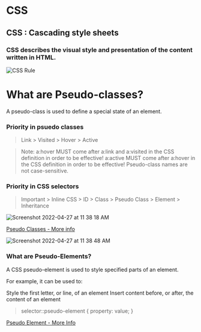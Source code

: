 # CSS

## CSS : Cascading style sheets

### CSS describes the visual style and presentation of the content written in HTML.

![CSS Rule](https://user-images.githubusercontent.com/79152383/165200807-801e986a-591c-4c2a-a596-467ee853a7b7.png)

# What are Pseudo-classes?

A pseudo-class is used to define a special state of an element.

### Priority in psuedo classes

> Link > Visited > Hover > Active

> Note: a:hover MUST come after a:link and a:visited in the CSS definition in order to be effective! a:active MUST come after a:hover in the CSS definition in order to be effective! Pseudo-class names are not case-sensitive.

### Priority in CSS selectors

> Important > Inline CSS > ID > Class > Pseudo Class > Element >
> Inheritance

![Screenshot 2022-04-27 at 11 38 18 AM](https://user-images.githubusercontent.com/79152383/165452875-c0a2584e-261e-447d-9f92-f99d24b089ce.png)

[Pseudo Classes - More info](https://www.w3schools.com/css/css_pseudo_classes.asp)

![Screenshot 2022-04-27 at 11 38 48 AM](https://user-images.githubusercontent.com/79152383/165453154-9befcf3d-c9fb-495b-a735-9442d3d0e083.png)

### What are Pseudo-Elements?

A CSS pseudo-element is used to style specified parts of an element.

For example, it can be used to:

Style the first letter, or line, of an element
Insert content before, or after, the content of an element

> selector::pseudo-element {
> property: value;
> }

[Pseudo Element - More Info](https://www.w3schools.com/css/css_pseudo_elements.asp)
